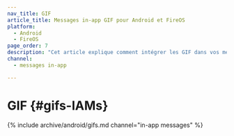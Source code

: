 ```yaml
---
nav_title: GIF
article_title: Messages in-app GIF pour Android et FireOS
platform: 
  - Android
  - FireOS
page_order: 7
description: "Cet article explique comment intégrer les GIF dans vos messages in-app Android ou FireOS."
channel:
  - messages in-app

---
```


# GIF {#gifs-IAMs}

{% include archive/android/gifs.md channel="in-app messages" %}
